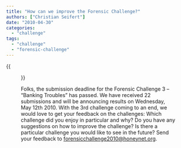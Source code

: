 ```yaml
---
title: "How can we improve the Forensic Challenge?"
authors: ["Christian Seifert"]
date: "2010-04-30"
categories: 
  - "challenge"
tags: 
  - "challenge"
  - "forensic-challenge"
---
```

{{<figure src="images/banner.png" alt="Banner" width="50%">}}

Folks, the submission deadline for the Forensic Challenge 3 – “Banking Troubles” has passed. We have received 22 submissions and will be announcing results on Wednesday, May 12th 2010. With the 3rd challenge coming to an end, we would love to get your feedback on the challenges: Which challenge did you enjoy in particular and why? Do you have any suggestions on how to improve the challenge? Is there a particular challenge you would like to see in the future? Send your feedback to forensicchallenge2010@honeynet.org.

